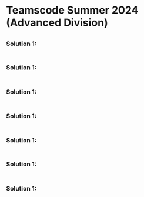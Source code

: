 # Teamscode Summer 2024 (Advanced Division)

##

### Solution 1: 

```cpp

```

##

### Solution 1: 

```cpp

```
##

### Solution 1: 

```cpp

```

##

### Solution 1: 

```cpp

```

##

### Solution 1: 

```cpp

```

##

### Solution 1: 

```cpp

```

##

### Solution 1: 

```cpp

```